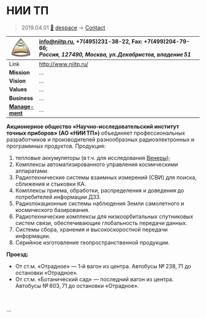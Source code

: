 # НИИ ТП
> 2019.04.01 [🚀](../index/index.md) [despace](index.md) → [Contact](contact.md)

|[![](f/contact/n/nii_tp_logo1_thumb.jpg)](f/contact/n/nii_tp_logo1.png)|<info@niitp.ru>, +7(495)231-38-22, Fax: +7(499)204-79-66;<br> *Россия, 127490, Москва, ул. Декабристов, владение 51*|
|:--|:--|
|Link|<http://www.niitp.ru/>|
|**Mission**|…|
|**Vision**|…|
|**Values**|…|
|**Business**|…|
|**[Manage-<br>ment](mgmt.md)**|…|

**Акционерное общество «Научно‑исследовательский институт точных приборов» (АО «НИИ ТП»)** объединяет профессиональных разработчиков и производителей разнообразных радиоэлектронных и программных продуктов. Продукция:

   1. тепловые аккумуляторы (в т.ч. для исследования [Венеры](venus.md));
   1. Комплексы автоматизированного управления космическими аппаратами.
   1. Радиотехнические системы взаимных измерений (СВИ) для поиска, сближения и стыковки КА.
   1. Комплексы приема, обработки, распределения и доведения до потребителей информации ДЗЗ.
   1. Радиолокационные системы наблюдения Земли самолетного и космического базирования.
   1. Радиотехнические комплексы для низкоорбитальных спутниковых систем связи, обеспечивающие глобальность передачи данных.
   1. Системы сбора, хранения и высокоскоростной передачи информации.
   1. Серийное изготовление геопространственной продукции.

**Проезд:**

   - От ст.м. «Отрадное» — 1‑й вагон из центра. Автобусы № 238, 71 до остановки «Отрадное».
   - От ст.м. «Ботанический сад» — последний вагон из центра. Автобусы № 603, 71 до остановки «Отрадное».


<p style="page-break-after:always"> </p>

…
